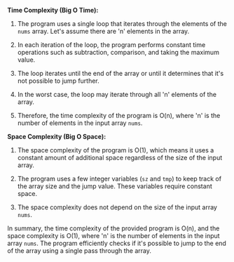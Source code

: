 **Time Complexity (Big O Time):**

1. The program uses a single loop that iterates through the elements of the `nums` array. Let's assume there are 'n' elements in the array.

2. In each iteration of the loop, the program performs constant time operations such as subtraction, comparison, and taking the maximum value.

3. The loop iterates until the end of the array or until it determines that it's not possible to jump further.

4. In the worst case, the loop may iterate through all 'n' elements of the array.

5. Therefore, the time complexity of the program is O(n), where 'n' is the number of elements in the input array `nums`.

**Space Complexity (Big O Space):**

1. The space complexity of the program is O(1), which means it uses a constant amount of additional space regardless of the size of the input array.

2. The program uses a few integer variables (`sz` and `tmp`) to keep track of the array size and the jump value. These variables require constant space.

3. The space complexity does not depend on the size of the input array `nums`.

In summary, the time complexity of the provided program is O(n), and the space complexity is O(1), where 'n' is the number of elements in the input array `nums`. The program efficiently checks if it's possible to jump to the end of the array using a single pass through the array.
